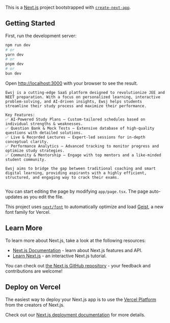 This is a [Next.js](https://nextjs.org) project bootstrapped with [`create-next-app`](https://nextjs.org/docs/app/api-reference/cli/create-next-app).

## Getting Started

First, run the development server:

```bash
npm run dev
# or
yarn dev
# or
pnpm dev
# or
bun dev
```

Open [http://localhost:3000](http://localhost:3000) with your browser to see the result.
```
Ewsj is a cutting-edge SaaS platform designed to revolutionize JEE and NEET preparation. With a focus on personalized learning, interactive problem-solving, and AI-driven insights, Ewsj helps students streamline their study process and maximize their performance.

Key Features:
✅ AI-Powered Study Plans – Custom-tailored schedules based on individual strengths & weaknesses.
✅ Question Bank & Mock Tests – Extensive database of high-quality questions with detailed solutions.
✅ Live & Recorded Lectures – Expert-led sessions for in-depth conceptual clarity.
✅ Performance Analytics – Advanced tracking to monitor progress and optimize study strategies.
✅ Community & Mentorship – Engage with top mentors and a like-minded student community.

Ewsj aims to bridge the gap between traditional coaching and smart digital learning, providing aspirants with a highly efficient, structured, and engaging way to crack their exams.


```

You can start editing the page by modifying `app/page.tsx`. The page auto-updates as you edit the file.

This project uses [`next/font`](https://nextjs.org/docs/app/building-your-application/optimizing/fonts) to automatically optimize and load [Geist](https://vercel.com/font), a new font family for Vercel.

## Learn More

To learn more about Next.js, take a look at the following resources:

- [Next.js Documentation](https://nextjs.org/docs) - learn about Next.js features and API.
- [Learn Next.js](https://nextjs.org/learn) - an interactive Next.js tutorial.

You can check out [the Next.js GitHub repository](https://github.com/vercel/next.js) - your feedback and contributions are welcome!

## Deploy on Vercel

The easiest way to deploy your Next.js app is to use the [Vercel Platform](https://vercel.com/new?utm_medium=default-template&filter=next.js&utm_source=create-next-app&utm_campaign=create-next-app-readme) from the creators of Next.js.

Check out our [Next.js deployment documentation](https://nextjs.org/docs/app/building-your-application/deploying) for more details.



